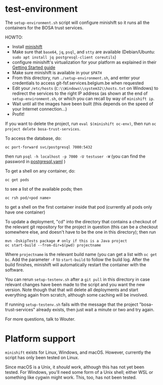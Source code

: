 # test-environment

The `setup-environment.sh` script will configure minishift so it runs
all the containers for the BOSA trust services.

HOWTO:

- Install [minishift](https://github.com/minishift/minishift)
- Make sure that `base64`, `jq`, `psql`, and `stty` are available
  (Debian/Ubuntu: `sudo apt install jq postgresql-client coreutils`)
- configure minishift's virtualization for your platform as explained in
  their [Getting Started
guide](https://docs.okd.io/3.11/minishift/getting-started/index.html)
- Make sure minishift is available in your `$PATH`
- From this directory, run `./setup-environment.sh`, and enter your
  credentials to access git-fsf.services.belgium.be when requested
- Edit your `/etc/hosts` (`C:\\Windows\\system32\\hosts.txt` on Windows)
  to redirect the services to the right IP address (as shown at the end
  of `setup-environment.sh`, or which you can recall by way of
  `minishift ip`.
- Wait until all the images have been built (this depends on the speed
  of your Internet connection...)
- Profit!

If you want to delete the project, run `eval $(minishift oc-env)`, then
run `oc project delete bosa-trust-services`.

To access the database, do:

    oc port-forward svc/postgresql 7000:5432

then run `psql -h localhost -p 7000 -U testuser -W` (you can find the
password in [postgresql.yaml](postgresql.yaml) )

To get a shell on any container, do:

    oc get pods

to see a list of the available pods; then

    oc rsh pod/<pod name>

to get a shell on the first container inside that pod (currently all
pods only have one container)

To update a deployment, "cd" into the directory that contains a checkout
of the relevant git repository for the project in question (this can be
a checkout somewhere else, and doesn't have to be the one in this
directory); then run

    mvn -DskipTests package # only if this is a Java project
    oc start-build --from-dir=$(pwd) projectname

Where `projectname` is the relevant build name (you can get a list with
`oc get bc`. Add the parameter `-F` to `start-build` to follow the build
log. After the build finishes, minishift will automatically restart the
container with the software.

You can rerun `setup-testenv.sh` after a `git pull` in this directory in
case relevant changes have been made to the script and you want the new
version. Note though that that will delete all deployments and start
everything again from scratch, although some caching will be involved.

If running `setup-testenv.sh` fails with the message that the project
"bosa-trust-services" already exists, then just wait a minute or two and
try again.

For more questions, talk to Wouter.

# Platform support

`minishift` exists for Linux, Windows, and macOS. However, currently the
script has only been tested on Linux.

Since macOS is a Unix, it *should* work, although this has not yet been
tested. For Windows, you'll need some form of a Unix shell; either
WSL or something like cygwin might work. This, too, has not been tested.
